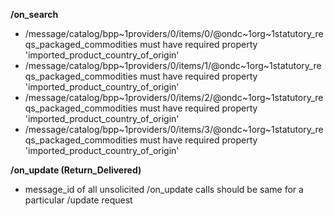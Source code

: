 **/on_search**
- /message/catalog/bpp~1providers/0/items/0/@ondc~1org~1statutory_reqs_packaged_commodities must have required property 'imported_product_country_of_origin'
- /message/catalog/bpp~1providers/0/items/1/@ondc~1org~1statutory_reqs_packaged_commodities must have required property 'imported_product_country_of_origin'
- /message/catalog/bpp~1providers/0/items/2/@ondc~1org~1statutory_reqs_packaged_commodities must have required property 'imported_product_country_of_origin'
- /message/catalog/bpp~1providers/0/items/3/@ondc~1org~1statutory_reqs_packaged_commodities must have required property 'imported_product_country_of_origin'

**/on_update (Return_Delivered)**
- message_id of all unsolicited /on_update calls should be same for a particular /update request

